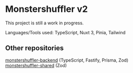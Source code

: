 # Monstershuffler v2
This project is still a work in progress.

Languages/Tools used: TypeScript, Nuxt 3, Pinia, Tailwind
## Other repositories
[monstershuffler-backend](https://github.com/evilmastermind/monstershuffler-backend) (TypeScript, Fastify, Prisma, Zod) \
[monstershuffler-shared](https://github.com/evilmastermind/monstershuffler-shared) (Zod)
